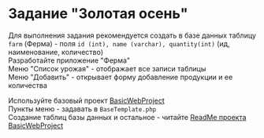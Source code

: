 # Задание "Золотая осень"

Для выполнения задания рекомендуется создать в базе данных таблицу `farm` (Ферма) - поля `id (int), name (varchar), quantity(int)` (ид, наименование, количество)  
Разработайте приложение "Ферма"  
Меню "Список урожая" - отображает все записи таблицы  
Меню "Добавить" - открывает форму добавление продукции и ее количества

Используйте базовый проект [BasicWebProject](https://github.com/Coopteh/BasicWebProject)  
Пункты меню - задавать в `BaseTemplate.php`  
Создание таблиц базы данных и остальное - читайте [ReadMe проекта BasicWebProject](https://github.com/Coopteh/BasicWebProject)



